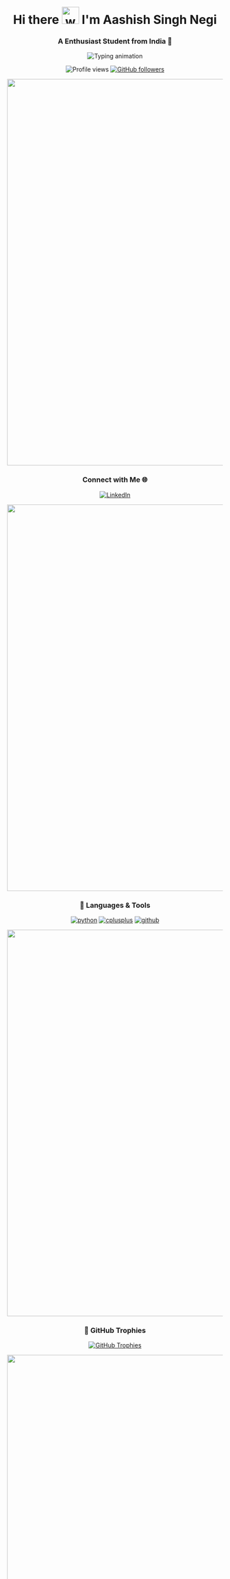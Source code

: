 <div align="center" style="position: relative;">

<!-- Text overlay -->
<div style="position: relative; padding-top: 250px; z-index: 1;">
  <h1 align="center">Hi there <img src="https://user-images.githubusercontent.com/72663882/171687151-bb31c996-c9d2-49c8-b593-734946893b23.gif" alt="waving hand gif" aria-hidden="true" width="40" /> I'm Aashish Singh Negi</h1>
  <h3>A Enthusiast Student from India 🚀</h3>

  <p>
    <img src="https://readme-typing-svg.herokuapp.com?font=Fira+Code&size=20&pause=1000&color=58A6FF&center=true&vCenter=true&width=500&lines=Front-end+Developer;Open-source+Contributor;Lifelong+Learner" alt="Typing animation" />
  </p>

  <!-- Profile views and social links -->
  <p>
    <img src="https://komarev.com/ghpvc/?username=Aashish187&label=Profile%20views&color=0e75b6&style=for-the-badge" alt="Profile views" />
    <a href="https://github.com/Aashish187">
      <img src="https://img.shields.io/github/followers/Aashish187?logo=github&style=for-the-badge" alt="GitHub followers" />
    </a>
  </p>

  <!--Line-->
  <img src="https://user-images.githubusercontent.com/74038190/212284100-561aa473-3905-4a80-b561-0d28506553ee.gif" width="900"> 
  
  <h3>Connect with Me 🌐</h3>
  <p>
    <a href="https://www.linkedin.com/in/aashish-singh-negi-029531333/" target="_blank">
      <img src="https://img.shields.io/badge/LinkedIn-0A66C2?style=for-the-badge&logo=linkedin&logoColor=white" alt="LinkedIn" />
    </a>
  </p>
  
  <!--Line-->
  <img src="https://user-images.githubusercontent.com/74038190/212284100-561aa473-3905-4a80-b561-0d28506553ee.gif" width="900"> 

  <h3>🚀 Languages & Tools</h3>
  <p>
    <a href="https://www.python.org/" target="_blank"><img src="https://img.shields.io/badge/Python-3776AB?style=for-the-badge&logo=python&logoColor=white" alt="python"/></a>
    <a href="https://www.w3schools.com/cpp/" target="_blank"><img src="https://img.shields.io/badge/C++-00599C?style=for-the-badge&logo=cplusplus&logoColor=white" alt="cplusplus"/></a>
    <!-- <a href="https://www.w3schools.com/css/" target="_blank"><img src="https://img.shields.io/badge/CSS3-1572B6?style=for-the-badge&logo=css3&logoColor=white" alt="css3"/></a> -->
    <!-- <a href="https://expressjs.com" target="_blank"><img src="https://img.shields.io/badge/Express.js-404D59?style=for-the-badge&logo=express&logoColor=white" alt="express"/></a> -->
    <!-- <a href="https://reactjs.org/" target="_blank"><img src="https://img.shields.io/badge/React-61DAFB?style=for-the-badge&logo=react&logoColor=white" alt="react"/></a> -->
    <!-- <a href="https://nodejs.org" target="_blank"><img src="https://img.shields.io/badge/Node.js-339933?style=for-the-badge&logo=node.js&logoColor=white" alt="nodejs"/></a> -->
    <!-- <a href="https://www.mongodb.com/" target="_blank"><img src="https://img.shields.io/badge/MongoDB-47A248?style=for-the-badge&logo=mongodb&logoColor=white" alt="mongodb"/></a> -->
    <!-- <a href="https://nextjs.org/" target="_blank"><img src="https://img.shields.io/badge/Next.js-000000?style=for-the-badge&logo=nextdotjs&logoColor=white" alt="nextjs"/></a> -->
    <!-- <a href="https://www.w3schools.com/html/" target="_blank"><img src="https://img.shields.io/badge/HTML5-E34F26?style=for-the-badge&logo=html5&logoColor=white" alt="html5"/></a> -->
    <!-- <a href="https://tailwindcss.com/" target="_blank"><img src="https://img.shields.io/badge/TailwindCSS-38B2AC?style=for-the-badge&logo=tailwindcss&logoColor=white" alt="tailwindcss"/></a> -->
    <!-- <a href="https://firebase.google.com/" target="_blank"><img src="https://img.shields.io/badge/Firebase-FFCA28?style=for-the-badge&logo=firebase&logoColor=white" alt="firebase"/></a> -->
    <!-- <a href="https://getbootstrap.com/" target="_blank"><img src="https://img.shields.io/badge/Bootstrap-563D7C?style=for-the-badge&logo=bootstrap&logoColor=white" alt="bootstrap"/></a> -->
    <!-- <a href="https://www.figma.com/" target="_blank"><img src="https://img.shields.io/badge/Figma-F24E1E?style=for-the-badge&logo=figma&logoColor=white" alt="figma"/></a> -->
    <!-- <a href="https://code.visualstudio.com/" target="_blank"><img src="https://img.shields.io/badge/VS%20Code-007ACC?style=for-the-badge&logo=visualstudiocode&logoColor=white" alt="vscode"/></a> -->
    <a href="https://github.com/" target="_blank"><img src="https://img.shields.io/badge/GitHub-181717?style=for-the-badge&logo=github&logoColor=white" alt="github"/></a>
</p>

  <!--Line-->
  <img src="https://user-images.githubusercontent.com/74038190/212284100-561aa473-3905-4a80-b561-0d28506553ee.gif" width="900"> 

  <h3>🌟 GitHub Trophies</h3>
  <p>
    <a href="https://github.com/ryo-ma/github-profile-trophy">
      <img src="https://github-profile-trophy.vercel.app/?username=Aashish187&theme=dracula&no-frame=true&row=1&column=7" alt="GitHub Trophies" />
    </a>
  </p>
  
  <!--Line-->
  <img src="https://user-images.githubusercontent.com/74038190/212284100-561aa473-3905-4a80-b561-0d28506553ee.gif" width="900"> 
  
  <h3>📊 GitHub Stats</h3>
  <p>
    <img src="http://github-profile-summary-cards.vercel.app/api/cards/profile-details?username=Aashish187&theme=react" alt="Profile Details" />
    <img src="http://github-profile-summary-cards.vercel.app/api/cards/repos-per-language?username=Aashish187&theme=react" alt="Repos per Language" />
    <img src="http://github-profile-summary-cards.vercel.app/api/cards/most-commit-language?username=Aashish187&theme=react" alt="Most Commit Language" />
    <img src="http://github-profile-summary-cards.vercel.app/api/cards/stats?username=Aashish187&theme=react" alt="Stats" />
    <img src="http://github-profile-summary-cards.vercel.app/api/cards/productive-time?username=Aashish187&theme=react&utcOffset=8" alt="Productive Time" />
  </p>

  <p>
    <img src="https://github-readme-streak-stats.herokuapp.com/?user=Aashish187&theme=radical" alt="GitHub Streak" />
  </p>
  
  <!--Line-->
  <img src="https://user-images.githubusercontent.com/74038190/212284100-561aa473-3905-4a80-b561-0d28506553ee.gif" width="900"> 

  [![Aashish's LeetCode Stats](https://leetcode-stats.vercel.app/api?username=AashishSinghNe&theme=Dark)](https://github.com/JeremyTsaii/leetcode-stats)

  <!--Line-->
  <img src="https://user-images.githubusercontent.com/74038190/212284100-561aa473-3905-4a80-b561-0d28506553ee.gif" width="900"> 
</div>

<!-- <h3>🥉 Certification Badges </h3> -->
  <source media="(prefers-color-scheme: dark)" srcset="https://raw.githubusercontent.com/Aashish187/Aashish187/output/pacman-contribution-graph-dark.svg">
  <source media="(prefers-color-scheme: light)" srcset="https://raw.githubusercontent.com/Aashish187/Aashish187/output/pacman-contribution-graph.svg">
  <img alt="pacman contribution graph" src="https://raw.githubusercontent.com/Aashish187/Aashish187/output/pacman-contribution-graph.svg">
</picture>





<div style="font-style: italic; font-size: 18px; color: #70a1ff; margin-bottom: 20px;">
  🌌 Destiny always demands patience 🌌
</div>
</div>
